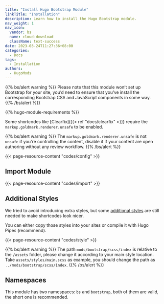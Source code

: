 ```yaml
---
title: "Install Hugo Bootstrap Module"
linkTitle: "Installation"
description: Learn how to install the Hugo Bootstrap module.
nav_weight: 1
nav_icon:
  vendor: bs
  name: cloud-download
  className: text-success
date: 2023-03-24T11:27:36+08:00
categories:
  - Docs
tags:
  - Installation
authors:
  - HugoMods
---
```


{{% bs/alert warning %}}
Please note that this module won’t set up Bootstrap for your site, you’d need to ensure that you’ve install the corresponding Bootstrap CSS and JavaScript components in some way.
{{% /bs/alert %}}

{{% hugo-module-requirements %}}

Some shortcodes like [Clearfix]({{< ref "docs/clearfix" >}}) require the `markup.goldmark.renderer.unsafe` to be enabled.

{{% bs/alert warning %}}
The `markup.goldmark.renderer.unsafe` is not `unsafe` if you're controlling the content, disable it if your content are open authoring without any review workflow.
{{% /bs/alert %}}

{{< page-resource-content "codes/config" >}}

## Import Module

{{< page-resource-content "codes/import" >}}

## Additional Styles

We tried to avoid introducing extra styles, but some [additional styles](https://github.com/hugomods/bootstrap/tree/main/assets/mods/bootstrap/scss) are still needed to make shortcodes look nicer.

You can either copy those styles into your sites or compile it with Hugo Pipes (recommend).

{{< page-resource-content "codes/style" >}}

{{% bs/alert warning %}}
The path `mods/bootstrap/scss/index` is relative to the `/assets` folder, please change it according to your main style location. Take `assets/styles/main.scss` as example, you should change the path as `../mods/bootstrap/scss/index`.
{{% /bs/alert %}}

## Namespaces

This module has two namespaces: `bs` and `bootstrap`, both of them are valid, the short one is recommended.
